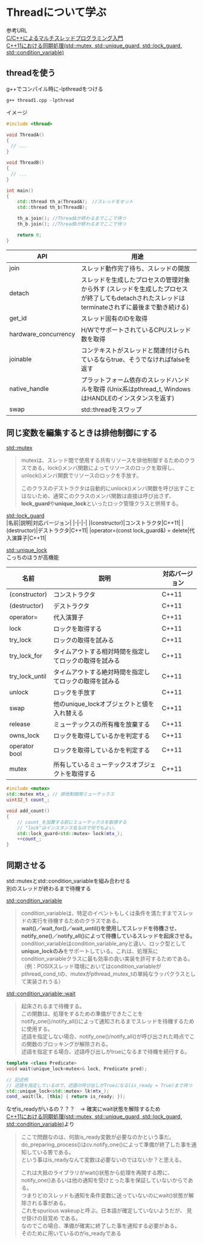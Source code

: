 # Threadについて学ぶ

参考URL  
[C/C++によるマルチスレッドプログラミング入門](https://qiita.com/nsnonsugar/items/be8a066c6627ab5b052a)  
[C++11における同期処理(std::mutex, std::unique_guard, std::lock_guard, std::condition_variable)](https://qiita.com/termoshtt/items/c01745ea4bcc89d37edc)

## threadを使う

g++でコンパイル時に-lpthreadをつける

``` g++
g++ thread1.cpp -lpthread
```

イメージ

``` cpp
#include <thread>

void ThreadA()
{
　// ...
}

void ThreadB()
{
　// ...
}

int main()
{
    std::thread th_a(ThreadA);　//スレッドをセット
    std::thread th_b(ThreadB);

    th_a.join(); //ThreadAが終わるまでここで待つ
    th_b.join(); //ThreadBが終わるまでここで待つ

    return 0;
}

```

|API|用途|
|---|---|
|join|スレッド動作完了待ち、スレッドの開放|
|detach|スレッドを生成したプロセスの管理対象から外す (スレッドを生成したプロセスが終了してもdetachされたスレッドはterminateされずに最後まで動き続ける)|
|get_id|スレッド固有のIDを取得|
|hardware_concurrency|H/WでサポートされているCPUスレッド数を取得|
|joinable|コンテキストがスレッドと関連付けられているならtrue、そうでなければfalseを返す|
|native_handle|プラットフォーム依存のスレッドハンドルを取得 (Unix系はpthread_t, WindowsはHANDLEのインスタンスを返す)|
|swap|std::threadをスワップ|



## 同じ変数を編集するときは排他制御にする

[std::mutex](https://cpprefjp.github.io/reference/mutex/mutex.html)  

>mutexは、スレッド間で使用する共有リソースを排他制御するためのクラスである。lock()メンバ関数によってリソースのロックを取得し、unlock()メンバ関数でリソースのロックを手放す。
>
>このクラスのデストラクタは自動的にunlock()メンバ関数を呼び出すことはないため、通常このクラスのメンバ関数は直接は呼び出さず、**lock_guard**や**unique_lock**といったロック管理クラスと併用する。

[std::lock_guard](https://cpprefjp.github.io/reference/mutex/lock_guard.html)  
|名前|説明|対応バージョン|
|-|-|-|
|(constructor)|コンストラクタ|C++11|
|(destructor)|デストラクタ|C++11|
|operator=(const lock_guard&) = delete|代入演算子|C++11|

[std::unique_lock](https://cpprefjp.github.io/reference/mutex/unique_lock.html)  
こっちのほうが高機能  

|名前|説明|対応バージョン|
|-|-|-|
|(constructor)|コンストラクタ|C++11|
|(destructor)|デストラクタ|C++11|
|operator=|代入演算子|C++11|
|lock|ロックを取得する|C++11|
|try_lock|ロックの取得を試みる|C++11|
|try_lock_for|タイムアウトする相対時間を指定してロックの取得を試みる|C++11|
|try_lock_until|タイムアウトする絶対時間を指定してロックの取得を試みる|C++11|
|unlock|ロックを手放す|C++11|
|swap|他のunique_lockオブジェクトと値を入れ替える|C++11|
|release|ミューテックスの所有権を放棄する|C++11|
|owns_lock|ロックを取得しているかを判定する|C++11|
|operator bool|ロックを取得しているかを判定する|C++11|
|mutex|所有しているミューテックスオブジェクトを取得する|C++11|

``` cpp
#include <mutex>
std::mutex mtx_; // 排他制御用ミューテックス
uint32_t count_;

void add_count()
{
    // count_を加算する前にミューテックスを取得する
    // "lock"はインスタンス名なので何でもよい。
    std::lock_guard<std::mutex> lock(mtx_);
    ++count_;
}
```

## 同期させる

std::mutexとstd::condition_variableを組み合わせる  
別のスレッドが終わるまで待機する

[std::condition_variable](https://cpprefjp.github.io/reference/condition_variable/condition_variable.html)  
>condition_variableは、特定のイベントもしくは条件を満たすまでスレッドの実行を待機するためのクラスである。  
>**wait()／wait_for()／wait_until()を使用してスレッドを待機させ、notify_one()／notify_all()によって待機しているスレッドを起床させる。**  
>condition_variableはcondition_variable_anyと違い、ロック型として**unique_lock<mutex>のみ**をサポートしている。これは、処理系にcondition_variableクラスに最も効率の良い実装を許可するためである。
>（例：POSIXスレッド環境においてはcondition_variableがpthread_cond_tの、mutexがpthread_mutex_tの単純なラッパクラスとして実装されうる）  

[std::condition_variable::wait](https://cpprefjp.github.io/reference/condition_variable/condition_variable/wait.htm)

> 起床されるまで待機する。  
> この関数は、処理をするための準備ができたことをnotify_one()/notify_all()によって通知されるまでスレッドを待機するために使用する。  
> 述語を指定しない場合、notify_one()/notify_all()が呼び出された時点でこの関数のブロッキングが解除される。  
> 述語を指定する場合、述語呼び出しがtrueになるまで待機を続行する。

``` cpp
template <class Predicate>
void wait(unique_lock<mutex>& lock, Predicate pred);

// 記述例
// 述語を指定しているので、述語の呼び出しがTrueになる(is_ready = True)まで待つ
std::unique_lock<std::mutex> lk(mtx_);
cond_.wait(lk, [this] { return is_ready; });
```

なぜis_readyがいるの？？？　-> 確実にwait状態を解除するため  
[C++11における同期処理(std::mutex, std::unique_guard, std::lock_guard, std::condition_variable)](https://qiita.com/termoshtt/items/c01745ea4bcc89d37edc)より
> ここで問題なのは、何故is_ready変数が必要なのかという事だ。  
> do_preparing_process()はcv.notify_one()によって準備が終了した事を通知している筈である。  
> という事はis_readyなんて変数は必要ないのではないか？と思える。  
> 
> これは大抵のライブラリがwait()状態から処理を再開する際に、  
> notify_one()あるいは他の通知を受けとった事を保証していないからである。  
> つまりどのスレッドも通知を条件変数に送っていないのにwait()状態が解除される事がある。  
> これをspurious wakeupと呼ぶ。日本語が確定していないようだが、 見せ掛けの目覚め である。  
> なのでこの場合、準備が確実に終了した事を通知する必要がある。  
> そのために用いているのがis_readyである  

